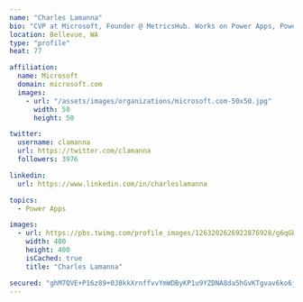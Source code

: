 ```yaml
---
name: "Charles Lamanna"
bio: "CVP at Microsoft, Founder @ MetricsHub. Works on Power Apps, Power Automate, Power Virtual Agent, Common Data Service and Dynamics 365."
location: Bellevue, WA
type: "profile"
heat: 77

affiliation:
  name: Microsoft
  domain: microsoft.com
  images:
    - url: "/assets/images/organizations/microsoft.com-50x50.jpg"
      width: 50
      height: 50

twitter:
  username: clamanna
  url: https://twitter.com/clamanna
  followers: 3976

linkedin:
  url: https://www.linkedin.com/in/charleslamanna

topics:
  - Power Apps

images:
  - url: https://pbs.twimg.com/profile_images/1263202626922876928/g6qGbHZ-_400x400.jpg
    width: 400
    height: 400
    isCached: true
    title: "Charles Lamanna"

secured: "ghM7QVE+P16z89+0J8kkXrnffvvYmWDByKP1u9YZDNA8da5hGvKTgvav6ko6jSUSysgKSfuG8M74I8DoZ98dxZPq0cLoUtBf7JveDga8aHYMWPjahBNflIy31aENBIGjrJyDRYtEc8R5HPgKmSBL42nAcktEpEkxzmUhPjBhCiPvQM+TmS4gAH0MHuQkX+PqDUI5I51GSZJIQbKtCjXyez3yD0T6owMjZX/y4c8TKDcYZ5TVIqpNTDjHKgaW/W0i5buAw735hUg+eogKDS5+kjEk1gQO8IoGwDNdAISqOMvBFSKcPfC7Q9q3QGtB2hYqga/K96/VEoN02v4QHrYOYEKLUVZLr3yz44aKFwdddtsStZfMresVyiBvKAbSXNR25FoY9oD+ZZxhF22wDsIA5fWaWFm6iZSMqDD5YT75YQg=;WCWAInR9R/0cPnDr54KvdQ=="
---
```


